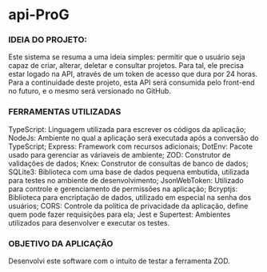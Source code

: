 # api-ProG

### IDEIA DO PROJETO:
Este sistema se resuma a uma ideia simples: permitir que o usuário seja capaz de criar, alterar, deletar e consultar projetos.
Para tal, ele precisa estar logado na API, através de um token de acesso que dura por 24 horas.
Para a continuidade deste projeto, esta API será consumida pelo front-end no futuro, e o mesmo será versionado no GitHub.

### FERRAMENTAS UTILIZADAS
TypeScript: Linguagem utilizada para escrever os códigos da aplicação;
NodeJs: Ambiente no qual a aplicação será executada após a conversão do TypeScript;
Express: Framework com recursos adicionais;
DotEnv: Pacote usado para gerenciar as váriaveis de ambiente;
ZOD: Construtor de validações de dados;
Knex: Construtor de consultas de banco de dados;
SQLite3: Biblioteca com uma base de dados pequena embutida, utilizada para testes no ambiente de desenvolvimento;
JsonWebToken: Utilizado para controle e gerenciamento de permissões na aplicação;
Bcryptjs: Biblioteca para encriptação de dados, utilizado em especial na senha dos usuários;
CORS: Controle da política de privacidade da aplicação, define quem pode fazer requisições para ela;
Jest e Supertest: Ambientes utilizados para desenvolver e executar os testes.

### OBJETIVO DA APLICAÇÃO
Desenvolvi este software com o intuito de testar a ferramenta ZOD.
